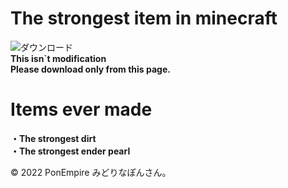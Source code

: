 # The strongest item in minecraft  
![ダウンロード](https://user-images.githubusercontent.com/87007186/177704561-9f8b4cba-62e6-4eb6-8876-c0c1543e240f.jpg)  
**This isn`t modification**  
**Please download only from this page.**  

# Items ever made
**・The strongest dirt  
・The strongest ender pearl**  

© 2022 PonEmpire みどりなぽんさん。
